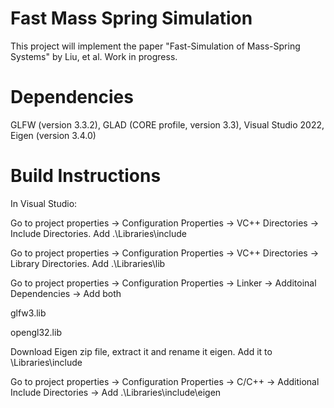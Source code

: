 # Fast Mass Spring Simulation

This project will implement the paper "Fast-Simulation of Mass-Spring Systems" by Liu, et al. Work in progress. 

# Dependencies
GLFW (version 3.3.2), GLAD (CORE profile, version 3.3), Visual Studio 2022, Eigen (version 3.4.0)

# Build Instructions
In Visual Studio:

Go to project properties -> Configuration Properties -> VC++ Directories -> Include Directories. Add .\Libraries\include

Go to project properties -> Configuration Properties -> VC++ Directories -> Library Directories. Add .\Libraries\lib

Go to project properties -> Configuration Properties -> Linker -> Additoinal Dependencies -> Add both

glfw3.lib

opengl32.lib

Download Eigen zip file, extract it and rename it eigen. Add it to \Libraries\include

Go to project properties -> Configuration Properties -> C/C++ -> Additional Include Directories -> Add .\Libraries\include\eigen
